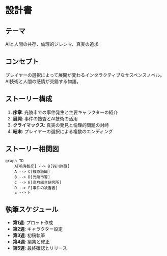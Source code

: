 # 設計書

## テーマ
AIと人間の共存、倫理的ジレンマ、真実の追求

## コンセプト
プレイヤーの選択によって展開が変わるインタラクティブなサスペンスノベル。AI技術と人間の感情が交錯する物語。

## ストーリー構成
1. **序章**: 光陵市での事件発生と主要キャラクターの紹介
2. **展開**: 事件の捜査とAI技術の活用
3. **クライマックス**: 真実の発見と倫理的問題の対峙
4. **結末**: プレイヤーの選択による複数のエンディング

## ストーリー相関図
```mermaid
graph TD
    A[鳴海智彦] --> B[羽川尚登]
    A --> C[篠原詩織]
    B --> D[光陵市警]
    C --> E[高月総合研究所]
    D --> F[事件の被害者]
    E --> F
```

## 執筆スケジュール
- **第1週**: プロット作成
- **第2週**: キャラクター設定
- **第3週**: 初稿執筆
- **第4週**: 編集と修正
- **第5週**: 最終確認とリリース